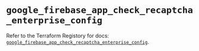 # `google_firebase_app_check_recaptcha_enterprise_config`

Refer to the Terraform Registory for docs: [`google_firebase_app_check_recaptcha_enterprise_config`](https://registry.terraform.io/providers/hashicorp/google/5.29.0/docs/resources/firebase_app_check_recaptcha_enterprise_config).
